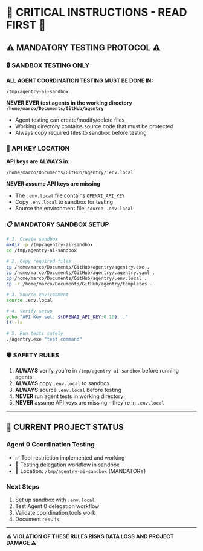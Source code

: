 # 🚨 CRITICAL INSTRUCTIONS - READ FIRST 🚨

## ⚠️ MANDATORY TESTING PROTOCOL ⚠️

### 🔒 SANDBOX TESTING ONLY
**ALL AGENT COORDINATION TESTING MUST BE DONE IN:**
```
/tmp/agentry-ai-sandbox
```
**NEVER EVER test agents in the working directory `/home/marco/Documents/GitHub/agentry`**
- Agent testing can create/modify/delete files
- Working directory contains source code that must be protected
- Always copy required files to sandbox before testing

### 🔑 API KEY LOCATION
**API keys are ALWAYS in:**
```
/home/marco/Documents/GitHub/agentry/.env.local
```
**NEVER assume API keys are missing**
- The `.env.local` file contains `OPENAI_API_KEY`
- Copy `.env.local` to sandbox for testing
- Source the environment file: `source .env.local`

### 📋 MANDATORY SANDBOX SETUP
```bash
# 1. Create sandbox
mkdir -p /tmp/agentry-ai-sandbox
cd /tmp/agentry-ai-sandbox

# 2. Copy required files
cp /home/marco/Documents/GitHub/agentry/agentry.exe .
cp /home/marco/Documents/GitHub/agentry/.agentry.yaml .
cp /home/marco/Documents/GitHub/agentry/.env.local .
cp -r /home/marco/Documents/GitHub/agentry/templates .

# 3. Source environment
source .env.local

# 4. Verify setup
echo "API Key set: ${OPENAI_API_KEY:0:10}..."
ls -la

# 5. Run tests safely
./agentry.exe "test command"
```

### 🛡️ SAFETY RULES
1. **ALWAYS** verify you're in `/tmp/agentry-ai-sandbox` before running agents
2. **ALWAYS** copy `.env.local` to sandbox
3. **ALWAYS** source `.env.local` before testing
4. **NEVER** run agent tests in working directory
5. **NEVER** assume API keys are missing - they're in `.env.local`

---

## 🎯 CURRENT PROJECT STATUS

### Agent 0 Coordination Testing
- ✅ Tool restriction implemented and working
- 🔄 Testing delegation workflow in sandbox
- 📍 Location: `/tmp/agentry-ai-sandbox` (MANDATORY)

### Next Steps
1. Set up sandbox with `.env.local`
2. Test Agent 0 delegation workflow
3. Validate coordination tools work
4. Document results

---

**⚠️ VIOLATION OF THESE RULES RISKS DATA LOSS AND PROJECT DAMAGE ⚠️**
